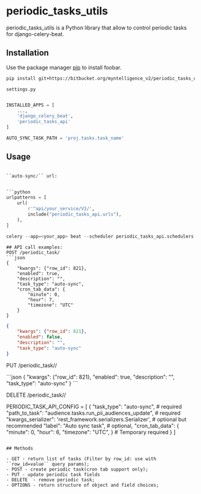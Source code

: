 # periodic_tasks_utils

periodic_tasks_utils is a Python library that allow to control periodic tasks for django-celery-beat.

## Installation

Use the package manager [pip](https://pip.pypa.io/en/stable/) to install foobar.

```bash
pip install git+https://bitbucket.org/myntelligence_v2/periodic_tasks_utils/
```

``
settings.py
``
```python

INSTALLED_APPS = [
    ...,
    'django_celery_beat',
    'periodic_tasks_api'
]

AUTO_SYNC_TASK_PATH = 'proj.tasks.task_name'
```
## Usage

```python

``auto-sync/`` url:


```python
urlpatterns = [
    url(
        r'^api/your_service/V1/',
        include("periodic_tasks_api.urls"),
    ),
]

celery --app=<your_app> beat --scheduler periodic_tasks_api.schedulers.CustomDatabaseScheduler
```

```
## API call examples:
POST /periodic_task/
```json
{
    "kwargs": {"row_id": 821},
    "enabled": true,
    "description": "",
    "task_type": "auto-sync",
    "cron_tab_data": {
        "minute": 0,
        "hour": 7,
        "timezone": "UTC"
    }
}
```

```json
{
    "kwargs": {"row_id": 821},
    "enabled": false,
    "description": "",
    "task_type": "auto-sync"
}
```

PUT /periodic_task/<id>/
<body>
```json
{
    "kwargs": {"row_id": 821},
    "enabled": true,
    "description": "",
    "task_type": "auto-sync"
}
```

DELETE /periodic_task/<id>/


PERIODIC_TASK_API_CONFIG = [
    {
        "task_type": "auto-sync", # required
        "path_to_task": "audience.tasks.run_pii_audiences_update", # required
        "kwargs_serializer":  'rest_framework.serializers.Serializer', # optional but recommended
        "label": "Auto sync task", # optional,
        "cron_tab_data": {
            "minute": 0,
            "hour": 6,
            "timezone": "UTC",
        } # Temporary required
    }
]

```

## Methods

- GET - return list of tasks (Filter by row_id: use with ``row_id=value`` query params);
- POST - create periodic task(cron tab support only);
- PUT - update periodic task fields
- DELETE  - remove periodic task;
- OPTIONS - return structure of object and field choices;
